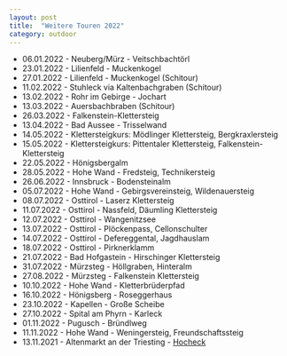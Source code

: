 ```yaml
---
layout: post
title:  "Weitere Touren 2022"
category: outdoor
---
```

* 06.01.2022 - Neuberg/Mürz - Veitschbachtörl
* 23.01.2022 - Lilienfeld - Muckenkogel
* 27.01.2022 - Lilienfeld - Muckenkogel (Schitour)
* 11.02.2022 - Stuhleck via Kaltenbachgraben (Schitour)
* 13.02.2022 - Rohr im Gebirge - Jochart
* 13.03.2022 - Auersbachbraben (Schitour)
* 26.03.2022 - Falkenstein-Klettersteig
* 13.04.2022 - Bad Aussee - Trisselwand
* 14.05.2022 - Klettersteigkurs: Mödlinger Klettersteig, Bergkraxlersteig
* 15.05.2022 - Klettersteigkurs: Pittentaler Klettersteig, Falkenstein-Klettersteig
* 22.05.2022 - Hönigsbergalm
* 28.05.2022 - Hohe Wand - Fredsteig, Technikersteig
* 26.06.2022 - Innsbruck - Bodensteinalm
* 05.07.2022 - Hohe Wand - Gebirgsvereinsteig, Wildenauersteig
* 08.07.2022 - Osttirol - Laserz Klettersteig
* 11.07.2022 - Osttirol - Nassfeld, Däumling Klettersteig
* 12.07.2022 - Osttirol - Wangenitzsee
* 13.07.2022 - Osttirol - Plöckenpass, Cellonschulter
* 14.07.2022 - Osttirol - Defereggental, Jagdhauslam
* 18.07.2022 - Osttirol - Pirknerklamm
* 21.07.2022 - Bad Hofgastein - Hirschinger Klettersteig
* 31.07.2022 - Mürzsteg - Höllgraben, Hinteralm
* 27.08.2022 - Mürzsteg - Falkenstein Klettersteig
* 10.10.2022 - Hohe Wand - Kletterbrüderpfad
* 16.10.2022 - Hönigsberg - Roseggerhaus
* 23.10.2022 - Kapellen - Große Scheibe
* 27.10.2022 - Spital am Phyrn - Karleck
* 01.11.2022 - Pugusch - Bründlweg
* 11.11.2022 - Hohe Wand - Weningersteig, Freundschaftssteig
* 13.11.2021 - Altenmarkt an der Triesting - [Hocheck](https://www.alpenvereinaktiv.com/s/IIGVmX)
